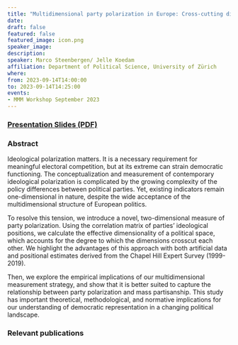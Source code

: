 ```yaml
---
title: "Multidimensional party polarization in Europe: Cross-cutting divides and effective dimensionality"
date:
draft: false
featured: false
featured_image: icon.png
speaker_image:
description:
speaker: Marco Steenbergen/ Jelle Koedam 
affiliation: Department of Political Science, University of Zürich
where:
from: 2023-09-14T14:00:00
to: 2023-09-14T14:25:00
events:
- MMM Workshop September 2023
---
```


### [Presentation Slides (PDF)](Presentation_Koedam_Steenbergen_MMM.pdf)


### Abstract

Ideological polarization matters. It is a necessary requirement for meaningful electoral competition, but at its extreme can strain democratic functioning. The conceptualization and measurement of contemporary ideological polarization is complicated by the growing complexity of the policy differences between political parties. Yet, existing indicators remain one-dimensional in nature, despite the wide acceptance of the multidimensional structure of European politics. 

To resolve this tension, we introduce a novel, two-dimensional measure of party polarization. Using the correlation matrix of parties’ ideological positions, we calculate the effective dimensionality of a political space, which accounts for the degree to which the dimensions crosscut each other. We highlight the advantages of this approach with both artificial data and positional estimates derived from the Chapel Hill Expert Survey (1999-2019). 

Then, we explore the empirical implications of our multidimensional measurement strategy, and show that it is better suited to capture the relationship between party polarization and mass partisanship. This study has important theoretical, methodological, and normative implications for our understanding of democratic representation in a changing political landscape.

### Relevant publications 


